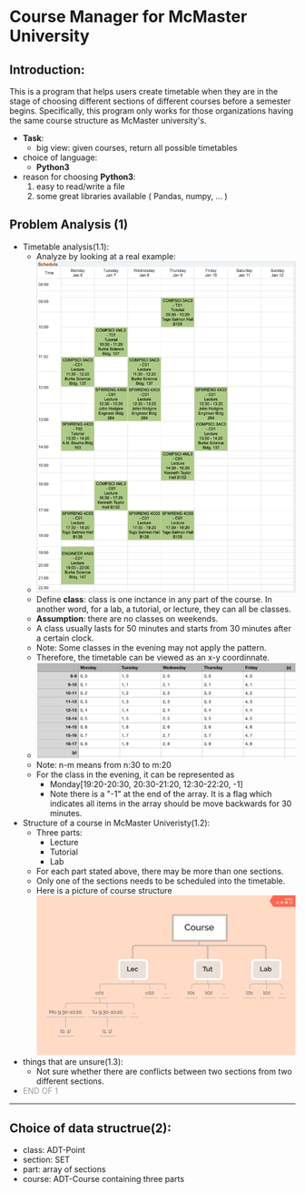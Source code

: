 # Course Manager for McMaster University 
## Introduction:
This is a program that helps users create timetable when they are in the stage of choosing different sections of different courses before a semester begins. Specifically, this program only works for those organizations having the same course structure as McMaster university's.

   - **Task**: 
      - big view: given courses, return all possible timetables  
   - choice of language: 
      - **Python3**
   - reason for choosing **Python3**: 
      1. easy to read/write a file
      2. some great libraries available ( Pandas, numpy, ... )

## Problem Analysis (1)
   - Timetable analysis(1.1):
      - Analyze by looking at a real example:
      - ![avatar](md_img/schedule_example.png)
      - Define **class**: class is one inctance in any part of the course. 
      In another word, for a lab, a tutorial, or lecture, they can all be  classes.
      - **Assumption**: there are no classes on weekends.
      - A class usually lasts for 50 minutes and starts from 30 minutes after a certain clock.
      - Note: Some classes in the evening may not apply the pattern.
      - Therefore, the timetable can be viewed as an x-y coordinnate.
      - ![avatar](md_img/coordinate_table.png)
      - Note: n-m means from n:30 to m:20
      - For the class in the evening, it can be represented as 
         - Monday[19:20-20:30, 20:30-21:20, 12:30-22:20, -1]
         - Note there is a "-1" at the end of the array. It is a flag which indicates all items in the array should be move backwards for 30 minutes.
   - Structure of a course in McMaster Univeristy(1.2):
      - Three parts:
         - Lecture
         - Tutorial
         - Lab
      - For each part stated above, there may be more than one sections. 
      - Only one of the sections needs to be scheduled into the timetable.
      - Here is a picture of course structure![avatar](md_img/course_structure.png)
   - things that are unsure(1.3):
      - Not sure whether there are conflicts between two sections from two different sections.
   - <font color=#999999>END OF 1</font>
---------
## Choice of data structrue(2):
   - class: ADT-Point
   - section: SET
   - part: array of sections
   - course: ADT-Course containing three parts